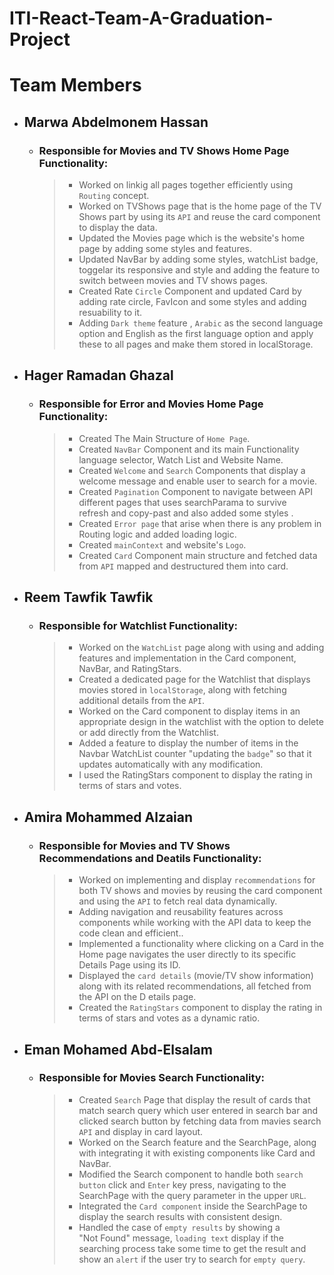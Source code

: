 # ITI-React-Team-A-Graduation-Project

# Team Members

- ## Marwa Abdelmonem Hassan
   - ### Responsible for Movies and TV Shows Home Page Functionality:
      > - Worked on linkig all pages together efficiently using `Routing` concept.
      > - Worked on TVShows page that is the home page of the TV Shows part by using its `API` and reuse the card component to display the data.
      > - Updated the Movies page which is the website's home page by adding some styles and features.
      > - Updated NavBar by adding some styles, watchList badge, toggelar its responsive and style and adding the feature to switch between movies and TV shows pages.
      > - Created Rate `Circle` Component and updated Card by adding rate circle, FavIcon and some styles and adding resuability to it.
      > - Adding `Dark theme` feature , `Arabic` as the second language option and English as the first language option and apply these to all pages and make them stored in localStorage.

- ## Hager Ramadan Ghazal
   - ### Responsible for Error and Movies Home Page Functionality:
      > - Created The Main Structure of `Home Page`. 
      > - Created `NavBar` Component and its main Functionality language selector, Watch List and Website Name.
      > - Created `Welcome` and `Search` Components that display a welcome message and enable user to search for a movie.
      > - Created `Pagination` Component to navigate between API different pages that uses searchParama to survive refresh and copy-past and also added some styles .
      > - Created `Error page` that arise when there is any problem in Routing logic and added loading logic. 
      > - Created `mainContext` and website's `Logo`.
      > - Created `Card` Component main structure and fetched data from `API` mapped and destructured them into card. 

- ## Reem Tawfik Tawfik
  - ### Responsible for Watchlist Functionality:
      > - Worked on the `WatchList` page along with using and adding features and implementation in the Card component, NavBar, and RatingStars.
      > - Created a dedicated page for the Watchlist that displays movies stored in `localStorage`, along with fetching additional details from the `API`.
      > - Worked on the Card component to display items in an appropriate design in the watchlist with the option to delete or add directly from the Watchlist.
      > - Added a feature to display the number of items in the Navbar WatchList counter "updating the `badge`" so that it updates automatically with any modification.
      > - ⁠I used the RatingStars component to display the rating in terms of stars and votes.
 

- ## Amira Mohammed Alzaian
   - ### Responsible for Movies and TV Shows  Recommendations and Deatils Functionality:
      > - Worked on implementing and display `recommendations` for both TV shows and movies by reusing the card component and using the `API` to fetch real data dynamically.
      > - Adding navigation and reusability features across components while working with the API data to keep the code clean and efficient..
      > - Implemented a functionality where clicking on a Card in the Home page navigates the user directly to its specific Details Page using its ID.
      > - Displayed the `card details` (movie/TV show information) along with its related recommendations, all fetched from the API on the D   etails page.
      > - Created the `RatingStars` component to display the rating in terms of stars and votes as a dynamic ratio.
 

      

- ## Eman Mohamed Abd-Elsalam
   - ### Responsible for Movies Search Functionality:
      > - Created `Search` Page that display the result of cards that match search query which user entered in search bar and clicked search button by fetching data from mavies search `API` and display in card layout.
      > - Worked on the Search feature and the SearchPage, along with integrating it with existing components like Card and NavBar.
      > - Modified the Search component to handle both `search button` click and `Enter` key press, navigating to the SearchPage with the query parameter in the upper `URL`.
      > - Integrated the `Card component` inside the SearchPage to display the search results with consistent design.
      > - Handled the case of `empty results` by showing a "Not Found" message, `loading text` display if the searching process take some time to get the result and show an `alert` if the user try to search for `empty query`.




